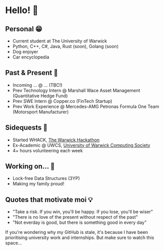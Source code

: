 # Hello! 👋

## Personal 😁
* Current student at The University of Warwick
* Python, C++, C#, Java, Rust (soon), Golang (soon)
* Dog enjoyer
* Car encyclopedia
## Past & Present 💼
* Incoming ... @ ... (TBC!)
* Prev Technology Intern @ Marshall Wace Asset Management (Quantitative Hedge Fund)
* Prev SWE Intern @ Copper.co (FinTech Startup)
* Prev Work Experience @ Mercedes-AMG Petronas Formula One Team (Motorsport Manufacturer)
## Sidequests 🧭
* Started WHACK, [The Warwick Hackathon](https://warwickhack.co.uk/)
* Ex-Academic @ UWCS, [University of Warwick Computing Society](https://uwcs.co.uk/)
* 4+ hours volunteering each week
## Working on... 👀
* Lock-free Data Structures (3YP)
* Making my family proud!
## Quotes that motivate moi 💡
* "Take a risk. If you win, you'll be happy. If you lose, you'll be wiser"
* "There is no love of the present without respect of the past"
* "Not everday is good, but there is something good in every day"

If you're wondering why my GitHub is stale, it's because I have been prioritising university work and internships. But make sure to watch this space...
<!--
**ltanak/ltanak** is a ✨ _special_ ✨ repository because its `README.md` (this file) appears on your GitHub profile.
Here are some ideas to get you started:

- 🔭 I’m currently working on ...
- 🌱 I’m currently learning ...
- 👯 I’m looking to collaborate on ...
- 🤔 I’m looking for help with ...
- 💬 Ask me about ...
- 📫 How to reach me: ...
- 😄 Pronouns: ...
- ⚡ Fun fact: ...
-->
